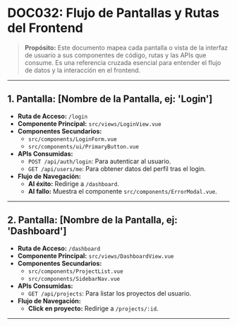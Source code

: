 # DOC032: Flujo de Pantallas y Rutas del Frontend

> **Propósito:** Este documento mapea cada pantalla o vista de la interfaz de usuario a sus componentes de código, rutas y las APIs que consume. Es una referencia cruzada esencial para entender el flujo de datos y la interacción en el frontend.

---

## 1. Pantalla: [Nombre de la Pantalla, ej: 'Login']

- **Ruta de Acceso:** `/login`
- **Componente Principal:** `src/views/LoginView.vue`
- **Componentes Secundarios:**
  - `src/components/LoginForm.vue`
  - `src/components/ui/PrimaryButton.vue`
- **APIs Consumidas:**
  - `POST /api/auth/login`: Para autenticar al usuario.
  - `GET /api/users/me`: Para obtener datos del perfil tras el login.
- **Flujo de Navegación:**
  - **Al éxito:** Redirige a `/dashboard`.
  - **Al fallo:** Muestra el componente `src/components/ErrorModal.vue`.

---

## 2. Pantalla: [Nombre de la Pantalla, ej: 'Dashboard']

- **Ruta de Acceso:** `/dashboard`
- **Componente Principal:** `src/views/DashboardView.vue`
- **Componentes Secundarios:**
  - `src/components/ProjectList.vue`
  - `src/components/SidebarNav.vue`
- **APIs Consumidas:**
  - `GET /api/projects`: Para listar los proyectos del usuario.
- **Flujo de Navegación:**
  - **Click en proyecto:** Redirige a `/projects/:id`.

---